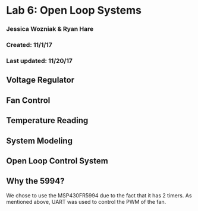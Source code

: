 # Lab 6: Open Loop Systems
### Jessica Wozniak & Ryan Hare
### Created: 11/1/17
### Last updated: 11/20/17

## Voltage Regulator

## Fan Control

## Temperature Reading

## System Modeling

## Open Loop Control System

## Why the 5994?
We chose to use the MSP430FR5994 due to the fact that it has 2 timers. 
As mentioned above, UART was used to control the PWM of the fan.  
